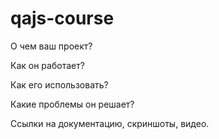 # qajs-course

О чем ваш проект?

Как он работает?

Как его использовать?

Какие проблемы он решает?

Ссылки на документацию, скриншоты, видео.
